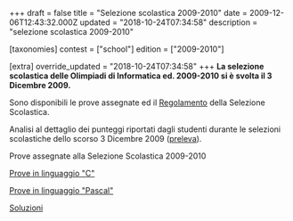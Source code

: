 +++
draft = false
title = "Selezione scolastica 2009-2010"
date = 2009-12-06T12:43:32.000Z
updated = "2018-10-24T07:34:58"
description = "selezione scolastica 2009-2010"

[taxonomies]
contest = ["school"]
edition = ["2009-2010"]

[extra]
override_updated = "2018-10-24T07:34:58"
+++
**La selezione scolastica delle Olimpiadi di Informatica ed. 2009-2010 si è svolta il 3 Dicembre 2009.**
<!-- more -->


Sono disponibili le prove assegnate ed il [Regolamento](http://www.olimpiadi-informatica.it/files/OII-RegSelScolastica_rev2-10-09.pdf) della Selezione Scolastica.

Analisi al dettaglio dei punteggi riportati dagli studenti durante le selezioni scolastiche dello scorso 3 Dicembre 2009 ([preleva](http://www.olimpiadi-informatica.it/files/Analisi_Risultati_Scolastica.pdf)).

Prove assegnate alla Selezione Scolastica 2009-2010

[Prove in linguaggio "C"](/oldsite/106/Selez_scol__2009_C.pdf)

[Prove in linguaggio "Pascal"](/oldsite/106/Selez_scol__2009_Pascal.pdf)

[Soluzioni](/oldsite/106/Selez_scol__2009_SOLUZIONI.pdf)
[<br/>](/oldsite/106/Errata%20Corrige-N.1%20logico-matematico.pdf)
